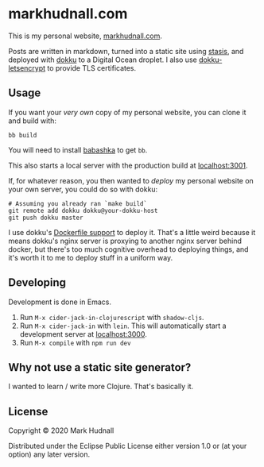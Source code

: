 # markhudnall.com

This is my personal website, [markhudnall.com](https://markhudnall.com).

Posts are written in markdown, turned into a static site using [stasis](https://github.com/magnars/stasis), and deployed with [dokku](https://github.com/dokku/dokku) to a Digital Ocean droplet. I also use [dokku-letsencrypt](https://github.com/dokku/dokku-letsencrypt) to provide TLS certificates.

## Usage

If you want your *very own* copy of my personal website, you can clone it and build with: 

```shell
bb build
```

You will need to install [babashka](https://babashka.org/) to get `bb`.

This also starts a local server with the production build at [localhost:3001](http://localhost:3001).

If, for whatever reason, you then wanted to *deploy* my personal website on your own server, you could do so with dokku:

```shell
# Assuming you already ran `make build`
git remote add dokku dokku@your-dokku-host
git push dokku master
```

I use dokku's [Dockerfile support](http://dokku.viewdocs.io/dokku/deployment/methods/dockerfiles/) to deploy it. That's a little weird because it means dokku's nginx server is proxying to another nginx server behind docker, but there's too much cognitive overhead to deploying things, and it's worth it to me to deploy stuff in a uniform way.

## Developing

Development is done in Emacs.

1. Run `M-x cider-jack-in-clojurescript` with `shadow-cljs`.
2. Run `M-x cider-jack-in` with `lein`. This will automatically start a development server at [localhost:3000](http://localhost:3000).
3. Run `M-x compile` with `npm run dev`

## Why not use a static site generator? 

I wanted to learn / write more Clojure. That's basically it.

## License

Copyright © 2020 Mark Hudnall

Distributed under the Eclipse Public License either version 1.0 or (at
your option) any later version.
